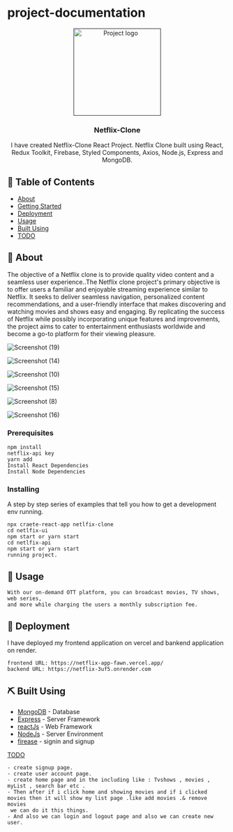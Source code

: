 # project-documentation

<p align="center">
  <a href="" rel="noopener">
 <img width=200px height=200px src="https://static.vecteezy.com/system/resources/previews/022/100/806/original/netflix-logo-transparent-free-png.png" alt="Project logo"></a>
</p>

<h3 align="center">Netflix-Clone</h3>


<p align="center"> I have created Netflix-Clone React Project. Netflix Clone built using React, Redux Toolkit, Firebase, Styled Components, Axios, Node.js, Express and MongoDB.
</p>

## 📝 Table of Contents
- [About](#about)
- [Getting Started](#getting_started)
- [Deployment](#deployment)
- [Usage](#usage)
- [Built Using](#built_using)
- [TODO](../TODO.md)

## 🧐 About <a name = "about"></a>
The objective of a Netflix clone is to provide quality video content and a seamless user experience..The Netflix clone project's primary objective is to offer users a familiar and enjoyable streaming experience similar to Netflix. It seeks to deliver seamless navigation, personalized content recommendations, and a user-friendly interface that makes discovering and watching movies and shows easy and engaging. By replicating the success of Netflix while possibly incorporating unique features and improvements, the project aims to cater to entertainment enthusiasts worldwide and become a go-to platform for their viewing pleasure.

![Screenshot (19)](https://github.com/Manisha8866/netflix-app/assets/128820670/ea1dbf46-c08f-4339-9c55-cc606fe5dbb8)

![Screenshot (14)](https://github.com/Manisha8866/netflix-app/assets/128820670/331e6935-7fbf-481b-be28-82d65f7f1bcc)

![Screenshot (10)](https://github.com/Manisha8866/netflix-app/assets/128820670/e2d98f14-604a-4850-aa5d-bd1c3405e445)

![Screenshot (15)](https://github.com/Manisha8866/netflix-app/assets/128820670/d43950ad-bbed-4ebd-a991-7f1394f8d334)

![Screenshot (8)](https://github.com/Manisha8866/netflix-app/assets/128820670/b2aa9894-e7a4-4c34-b0ad-3f6b810d9c75)

![Screenshot (16)](https://github.com/Manisha8866/netflix-app/assets/128820670/a9d5bee9-e118-4cca-a94a-677da565e027)


### Prerequisites
```
npm install 
netflix-api key 
yarn add 
Install React Dependencies
Install Node Dependencies
```
### Installing
A step by step series of examples that tell you how to get a development env running.
```
npx craete-react-app netlfix-clone
cd netlfix-ui
npm start or yarn start
cd netlfix-api
npm start or yarn start
running project.
```
## 🎈 Usage <a name="usage"></a>
```
With our on-demand OTT platform, you can broadcast movies, TV shows, web series,
and more while charging the users a monthly subscription fee.
```

## 🚀 Deployment <a name = "deployment"></a>

I have deployed my frontend application on vercel and bankend application on render. 
```
frontend URL: https://netflix-app-fawn.vercel.app/
backend URL: https://netflix-3uf5.onrender.com

```

## ⛏️ Built Using <a name = "built_using"></a>

- [MongoDB](www.mongodb.com/) - Database
- [Express](expressjs.com/) - Server Framework
- [reactJs](reactjs.org/) - Web Framework
- [NodeJs](nodejs.org/en/) - Server Environment
- [firease](https://firebase.google.com) - signin and signup
 
 [TODO](../TODO.md) 
 ```
- create signup page.
- create user account page.
- create home page and in the including like : Tvshows , movies , myList , search bar etc .
- Then after if i click home and showing movies and if i clicked movies then it will show my list page .like add movies .& remove movies 
  we can do it this things.
- And also we can login and logout page and also we can create new user.
```
